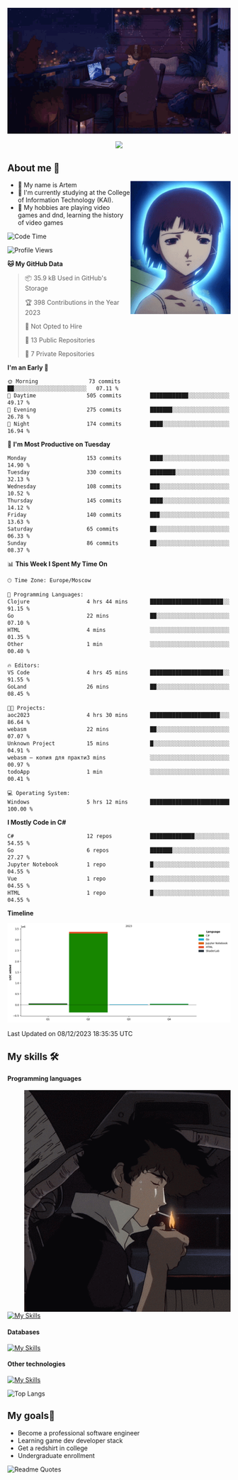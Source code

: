 <div align="center">
  <p>
    <img src="assets/lo-fi.gif">
  </p>
  <p>
    <img src="https://readme-typing-svg.herokuapp.com?color=%2336BCF7&lines=Welcome-to-my-profile&center=true&width=380&height=50&duration=4000&pause=1000">
  </p>
</div>

<div>
  <h2>About me 🚀</h2>
   <div align="center">
    <img src="assets/lain2.gif" align="right" height="300px">
  </div>
  <ul>
    <li>👨 My name is Artem</li>
    <li>🌱 I'm currently studying at the College of Information Technology (KAI).</li>
    <li>👾 My hobbies are playing video games and dnd, learning the history of video games </li>
  </ul>
</div>


<!--START_SECTION:waka-->
![Code Time](http://img.shields.io/badge/Code%20Time-40%20hrs%2027%20mins-blue)

![Profile Views](http://img.shields.io/badge/Profile%20Views-0-blue)

**🐱 My GitHub Data** 

> 📦 35.9 kB Used in GitHub's Storage 
 > 
> 🏆 398 Contributions in the Year 2023
 > 
> 🚫 Not Opted to Hire
 > 
> 📜 13 Public Repositories 
 > 
> 🔑 7 Private Repositories 
 > 
**I'm an Early 🐤** 

```text
🌞 Morning                73 commits          ██░░░░░░░░░░░░░░░░░░░░░░░   07.11 % 
🌆 Daytime                505 commits         ████████████░░░░░░░░░░░░░   49.17 % 
🌃 Evening                275 commits         ███████░░░░░░░░░░░░░░░░░░   26.78 % 
🌙 Night                  174 commits         ████░░░░░░░░░░░░░░░░░░░░░   16.94 % 
```
📅 **I'm Most Productive on Tuesday** 

```text
Monday                   153 commits         ████░░░░░░░░░░░░░░░░░░░░░   14.90 % 
Tuesday                  330 commits         ████████░░░░░░░░░░░░░░░░░   32.13 % 
Wednesday                108 commits         ███░░░░░░░░░░░░░░░░░░░░░░   10.52 % 
Thursday                 145 commits         ████░░░░░░░░░░░░░░░░░░░░░   14.12 % 
Friday                   140 commits         ███░░░░░░░░░░░░░░░░░░░░░░   13.63 % 
Saturday                 65 commits          ██░░░░░░░░░░░░░░░░░░░░░░░   06.33 % 
Sunday                   86 commits          ██░░░░░░░░░░░░░░░░░░░░░░░   08.37 % 
```


📊 **This Week I Spent My Time On** 

```text
🕑︎ Time Zone: Europe/Moscow

💬 Programming Languages: 
Clojure                  4 hrs 44 mins       ███████████████████████░░   91.15 % 
Go                       22 mins             ██░░░░░░░░░░░░░░░░░░░░░░░   07.10 % 
HTML                     4 mins              ░░░░░░░░░░░░░░░░░░░░░░░░░   01.35 % 
Other                    1 min               ░░░░░░░░░░░░░░░░░░░░░░░░░   00.40 % 

🔥 Editors: 
VS Code                  4 hrs 45 mins       ███████████████████████░░   91.55 % 
GoLand                   26 mins             ██░░░░░░░░░░░░░░░░░░░░░░░   08.45 % 

🐱‍💻 Projects: 
aoc2023                  4 hrs 30 mins       ██████████████████████░░░   86.64 % 
webasm                   22 mins             ██░░░░░░░░░░░░░░░░░░░░░░░   07.07 % 
Unknown Project          15 mins             █░░░░░░░░░░░░░░░░░░░░░░░░   04.91 % 
webasm — копия для практи3 mins              ░░░░░░░░░░░░░░░░░░░░░░░░░   00.97 % 
todoApp                  1 min               ░░░░░░░░░░░░░░░░░░░░░░░░░   00.41 % 

💻 Operating System: 
Windows                  5 hrs 12 mins       █████████████████████████   100.00 % 
```

**I Mostly Code in C#** 

```text
C#                       12 repos            ██████████████░░░░░░░░░░░   54.55 % 
Go                       6 repos             ███████░░░░░░░░░░░░░░░░░░   27.27 % 
Jupyter Notebook         1 repo              █░░░░░░░░░░░░░░░░░░░░░░░░   04.55 % 
Vue                      1 repo              █░░░░░░░░░░░░░░░░░░░░░░░░   04.55 % 
HTML                     1 repo              █░░░░░░░░░░░░░░░░░░░░░░░░   04.55 % 
```



**Timeline**

![Lines of Code chart](https://raw.githubusercontent.com/nifle3/nifle3/main/assets/bar_graph.png)


 Last Updated on 08/12/2023 18:35:35 UTC
<!--END_SECTION:waka-->

## My skills 🛠️
#### Programming languages
<div align="center">
  <img src="assets/bebop_smoke.gif" align="right" height="500px">
</div>


[![My Skills](https://skillicons.dev/icons?i=go,cs,python)](https://skillicons.dev)
#### Databases
[![My Skills](https://skillicons.dev/icons?i=mysql,mongodb,postgres)](https://skillicons.dev)
#### Other technologies
[![My Skills](https://skillicons.dev/icons?i=unity,docker,git,wasm)](https://skillicons.dev)

![Top Langs](https://github-readme-stats.vercel.app/api/top-langs/?username=nifle3&layout=compact&theme=nord)


## My goals🚀
- Become a professional software engineer
- Learning game dev developer stack
- Get a redshirt in college
- Undergraduate enrollment

![Readme Quotes](https://quotes-github-readme.vercel.app/api?type=horizontal&theme=nord) 
